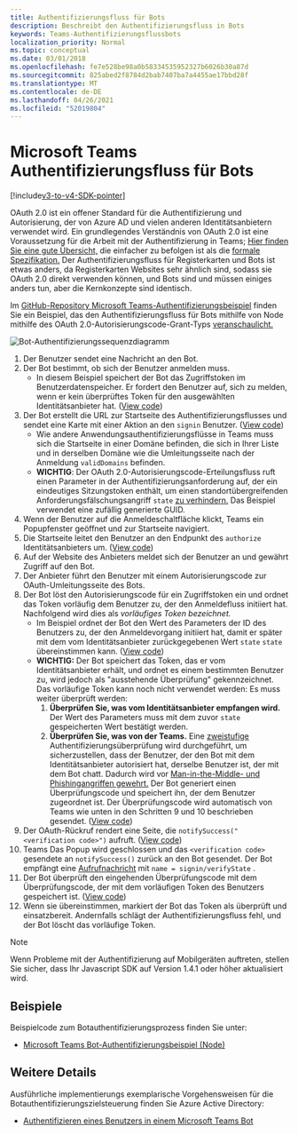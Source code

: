 ```yaml
---
title: Authentifizierungsfluss für Bots
description: Beschreibt den Authentifizierungsfluss in Bots
keywords: Teams-Authentifizierungsflussbots
localization_priority: Normal
ms.topic: conceptual
ms.date: 03/01/2018
ms.openlocfilehash: fe7e528be98a0b58334535952327b6026b30a87d
ms.sourcegitcommit: 825abed2f8784d2bab7407ba7a4455ae17bbd28f
ms.translationtype: MT
ms.contentlocale: de-DE
ms.lasthandoff: 04/26/2021
ms.locfileid: "52019804"
---
```

# <a name="microsoft-teams-authentication-flow-for-bots"></a>Microsoft Teams Authentifizierungsfluss für Bots

[!include[v3-to-v4-SDK-pointer](~/includes/v3-to-v4-pointer-bots.md)]

OAuth 2.0 ist ein offener Standard für die Authentifizierung und Autorisierung, der von Azure AD und vielen anderen Identitätsanbietern verwendet wird. Ein grundlegendes Verständnis von OAuth 2.0 ist eine Voraussetzung für die Arbeit mit der Authentifizierung in Teams; [Hier finden Sie eine gute Übersicht,](https://aaronparecki.com/oauth-2-simplified/) die einfacher zu befolgen ist als die [formale Spezifikation.](https://oauth.net/2/) Der Authentifizierungsfluss für Registerkarten und Bots ist etwas anders, da Registerkarten Websites sehr ähnlich sind, sodass sie OAuth 2.0 direkt verwenden können, und Bots sind und müssen einiges anders tun, aber die Kernkonzepte sind identisch.

Im [GitHub-Repository Microsoft Teams-Authentifizierungsbeispiel](https://github.com/OfficeDev/microsoft-teams-sample-auth-node) finden Sie ein Beispiel, das den Authentifizierungsfluss für Bots mithilfe von Node mithilfe des OAuth 2.0-Autorisierungscode-Grant-Typs [veranschaulicht.](https://oauth.net/2/grant-types/authorization-code/)

![Bot-Authentifizierungssequenzdiagramm](~/assets/images/authentication/bot_auth_sequence_diagram.png)

1. Der Benutzer sendet eine Nachricht an den Bot.
2. Der Bot bestimmt, ob sich der Benutzer anmelden muss.
    * In diesem Beispiel speichert der Bot das Zugriffstoken im Benutzerdatenspeicher. Er fordert den Benutzer auf, sich zu melden, wenn er kein überprüftes Token für den ausgewählten Identitätsanbieter hat. ([View code](https://github.com/OfficeDev/microsoft-teams-sample-auth-node/blob/469952a26d618dbf884a3be53c7d921cc580b1e2/src/utils/AuthenticationUtils.ts#L58-L76))
3. Der Bot erstellt die URL zur Startseite des Authentifizierungsflusses und sendet eine Karte mit einer Aktion an den `signin` Benutzer. ([View code](https://github.com/OfficeDev/microsoft-teams-sample-auth-node/blob/469952a26d618dbf884a3be53c7d921cc580b1e2/src/dialogs/BaseIdentityDialog.ts#L160-L190))
    * Wie andere Anwendungsauthentifizierungsflüsse in Teams muss sich die Startseite in einer Domäne befinden, die sich in Ihrer Liste und in derselben Domäne wie die Umleitungsseite nach der Anmeldung `validDomains` befinden.
    * **WICHTIG**: Der OAuth 2.0-Autorisierungscode-Erteilungsfluss ruft einen Parameter in der Authentifizierungsanforderung auf, der ein eindeutiges Sitzungstoken enthält, um einen standortübergreifenden Anforderungsfälschungsangriff `state` [zu verhindern.](https://en.wikipedia.org/wiki/Cross-site_request_forgery) Das Beispiel verwendet eine zufällig generierte GUID.
4. Wenn der Benutzer auf  die Anmeldeschaltfläche klickt, Teams ein Popupfenster geöffnet und zur Startseite navigiert.
5. Die Startseite leitet den Benutzer an den Endpunkt des `authorize` Identitätsanbieters um. ([View code](https://github.com/OfficeDev/microsoft-teams-sample-auth-node/blob/469952a26d618dbf884a3be53c7d921cc580b1e2/public/html/auth-start.html#L51-L56))
6. Auf der Website des Anbieters meldet sich der Benutzer an und gewährt Zugriff auf den Bot.
7. Der Anbieter führt den Benutzer mit einem Autorisierungscode zur OAuth-Umleitungsseite des Bots.
8. Der Bot löst den Autorisierungscode für  ein Zugriffstoken ein und ordnet das Token vorläufig dem Benutzer zu, der den Anmeldefluss initiiert hat. Nachfolgend wird dies als *vorläufiges Token bezeichnet.*
    * Im Beispiel ordnet der Bot den Wert des Parameters der ID des Benutzers zu, der den Anmeldevorgang initiiert hat, damit er später mit dem vom Identitätsanbieter zurückgegebenen Wert `state` `state` übereinstimmen kann. ([View code](https://github.com/OfficeDev/microsoft-teams-sample-auth-node/blob/469952a26d618dbf884a3be53c7d921cc580b1e2/src/AuthBot.ts#L70-L99))
    * **WICHTIG:** Der Bot speichert das Token, das er vom Identitätsanbieter erhält, und ordnet es einem bestimmten Benutzer zu, wird jedoch als "ausstehende Überprüfung" gekennzeichnet. Das vorläufige Token kann noch nicht verwendet werden: Es muss weiter überprüft werden: 
      1. **Überprüfen Sie, was vom Identitätsanbieter empfangen wird.** Der Wert des Parameters muss mit dem zuvor `state` gespeicherten Wert bestätigt werden. 
      1. **Überprüfen Sie, was von der Teams.** Eine [zweistufige](https://en.wikipedia.org/wiki/Man-in-the-middle_attack) Authentifizierungsüberprüfung wird durchgeführt, um sicherzustellen, dass der Benutzer, der den Bot mit dem Identitätsanbieter autorisiert hat, derselbe Benutzer ist, der mit dem Bot chatt. Dadurch wird vor [Man-in-the-Middle- und](https://en.wikipedia.org/wiki/Man-in-the-middle_attack) [Phishingangriffen gewehrt.](https://en.wikipedia.org/wiki/Phishing) Der Bot generiert einen Überprüfungscode und speichert ihn, der dem Benutzer zugeordnet ist. Der Überprüfungscode wird automatisch von Teams wie unten in den Schritten 9 und 10 beschrieben gesendet. ([View code](https://github.com/OfficeDev/microsoft-teams-sample-auth-node/blob/469952a26d618dbf884a3be53c7d921cc580b1e2/src/AuthBot.ts#L100-L113))
9. Der OAuth-Rückruf rendert eine Seite, die `notifySuccess("<verification code>")` aufruft. ([View code](https://github.com/OfficeDev/microsoft-teams-sample-auth-node/blob/master/src/views/oauth-callback-success.hbs))
10. Teams Das Popup wird geschlossen und das `<verification code>` gesendete an `notifySuccess()` zurück an den Bot gesendet. Der Bot empfängt eine [Aufrufnachricht](/bot-framework/dotnet/bot-builder-dotnet-activities#invoke) mit `name = signin/verifyState` .
11. Der Bot überprüft den eingehenden Überprüfungscode mit dem Überprüfungscode, der mit dem vorläufigen Token des Benutzers gespeichert ist. ([View code](https://github.com/OfficeDev/microsoft-teams-sample-auth-node/blob/469952a26d618dbf884a3be53c7d921cc580b1e2/src/dialogs/BaseIdentityDialog.ts#L127-L140))
12. Wenn sie übereinstimmen, markiert der Bot das Token als überprüft und einsatzbereit. Andernfalls schlägt der Authentifizierungsfluss fehl, und der Bot löscht das vorläufige Token.

> [!Note]
> Wenn Probleme mit der Authentifizierung auf Mobilgeräten auftreten, stellen Sie sicher, dass Ihr Javascript SDK auf Version 1.4.1 oder höher aktualisiert wird.

## <a name="samples"></a>Beispiele

Beispielcode zum Botauthentifizierungsprozess finden Sie unter:

* [Microsoft Teams Bot-Authentifizierungsbeispiel (Node)](https://github.com/OfficeDev/microsoft-teams-sample-auth-node)

## <a name="more-details"></a>Weitere Details

Ausführliche implementierungs exemplarische Vorgehensweisen für die Botauthentifizierungszielsteuerung finden Sie Azure Active Directory:

* [Authentifizieren eines Benutzers in einem Microsoft Teams Bot](~/resources/bot-v3/bot-authentication/auth-bot-AAD.md)
